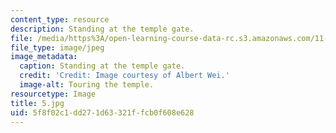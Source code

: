```yaml
---
content_type: resource
description: Standing at the temple gate.
file: /media/https%3A/open-learning-course-data-rc.s3.amazonaws.com/11-307-beijing-urban-design-studio-summer-2006/5f8f02c1dd271d63321ffcb0f608e628_5.jpg
file_type: image/jpeg
image_metadata:
  caption: Standing at the temple gate.
  credit: 'Credit: Image courtesy of Albert Wei.'
  image-alt: Touring the temple.
resourcetype: Image
title: 5.jpg
uid: 5f8f02c1-dd27-1d63-321f-fcb0f608e628
---
```

